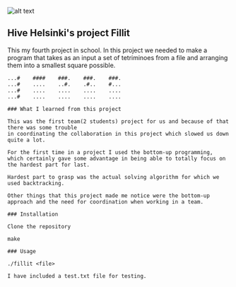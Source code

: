 ![alt text](https://cdn.pixabay.com/photo/2015/05/02/09/37/tetris-749690_1280.jpg)

## Hive Helsinki's project Fillit

This my fourth project in school. In this project we needed to make a program that takes as an input a set of tetriminoes from a file and arranging them into a smallest square possible.
```
...#    ####    ###.    ###.    ###.
...#    ....    ..#.    .#..    #...
...#    ....    ....    ....    ....
...#    ....    ....    ....    ....

### What I learned from this project

This was the first team(2 students) project for us and because of that there was some trouble 
in coordinating the collaboration in this project which slowed us down quite a lot. 

For the first time in a project I used the bottom-up programming, 
which certainly gave some advantage in being able to totally focus on the hardest part for last.

Hardest part to grasp was the actual solving algorithm for which we used backtracking.

Other things that this project made me notice were the bottom-up approach and the need for coordination when working in a team.

### Installation

Clone the repository

make

### Usage

./fillit <file>

I have included a test.txt file for testing.

